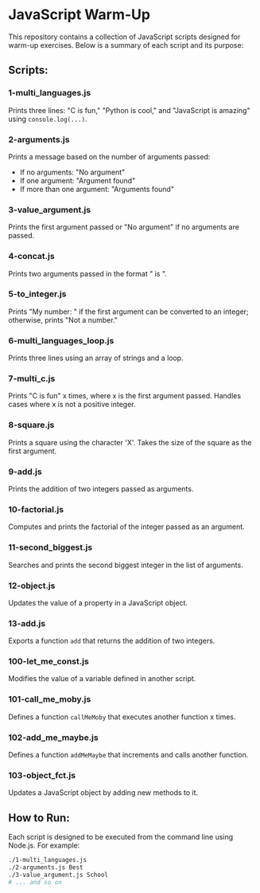 # JavaScript Warm-Up

This repository contains a collection of JavaScript scripts designed for warm-up exercises. Below is a summary of each script and its purpose:

## Scripts:

### 1-multi_languages.js
Prints three lines: "C is fun," "Python is cool," and "JavaScript is amazing" using `console.log(...)`.

### 2-arguments.js
Prints a message based on the number of arguments passed:
- If no arguments: "No argument"
- If one argument: "Argument found"
- If more than one argument: "Arguments found"

### 3-value_argument.js
Prints the first argument passed or "No argument" if no arguments are passed.

### 4-concat.js
Prints two arguments passed in the format " is ".

### 5-to_integer.js
Prints "My number: <first argument converted to an integer>" if the first argument can be converted to an integer; otherwise, prints "Not a number."

### 6-multi_languages_loop.js
Prints three lines using an array of strings and a loop.

### 7-multi_c.js
Prints "C is fun" x times, where x is the first argument passed. Handles cases where x is not a positive integer.

### 8-square.js
Prints a square using the character 'X'. Takes the size of the square as the first argument.

### 9-add.js
Prints the addition of two integers passed as arguments.

### 10-factorial.js
Computes and prints the factorial of the integer passed as an argument.

### 11-second_biggest.js
Searches and prints the second biggest integer in the list of arguments.

### 12-object.js
Updates the value of a property in a JavaScript object.

### 13-add.js
Exports a function `add` that returns the addition of two integers.

### 100-let_me_const.js
Modifies the value of a variable defined in another script.

### 101-call_me_moby.js
Defines a function `callMeMoby` that executes another function x times.

### 102-add_me_maybe.js
Defines a function `addMeMaybe` that increments and calls another function.

### 103-object_fct.js
Updates a JavaScript object by adding new methods to it.

## How to Run:

Each script is designed to be executed from the command line using Node.js. For example:

```bash
./1-multi_languages.js
./2-arguments.js Best
./3-value_argument.js School
# ... and so on

